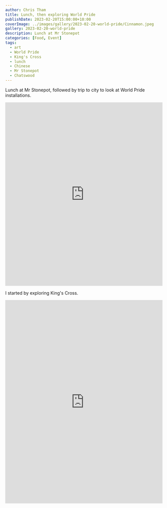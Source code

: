 ```yaml
---
author: Chris Tham
title: Lunch, then exploring World Pride
publishDate: 2023-02-20T15:00:00+10:00
coverImage: ../images/gallery/2023-02-20-world-pride/Cinnamon.jpeg
gallery: 2023-02-20-world-pride
description: Lunch at Mr Stonepot
categories: [Food, Event]
tags:
  - art
  - World Pride
  - King's Cross
  - lunch
  - Chinese
  - Mr Stonepot
  - Chatswood
---
```


Lunch at Mr Stonepot, followed by trip to city to look at World Pride installations.

<iframe src="https://www.facebook.com/plugins/post.php?href=https%3A%2F%2Fwww.facebook.com%2Fchris1.tham%2Fposts%2Fpfbid0qKYoM7TpUErjaDFS6GoB7uHcT2RBsut6NUtwiKsbdh4nTPeqh7QmQSUGWHHUXaG5l&show_text=true&width=500" width="500" height="582" style="border:none;overflow:hidden" scrolling="no" frameborder="0" allowfullscreen="true" allow="autoplay; clipboard-write; encrypted-media; picture-in-picture; web-share"></iframe>

I started by exploring King's Cross.

<iframe src="https://www.facebook.com/plugins/post.php?href=https%3A%2F%2Fwww.facebook.com%2Fchris1.tham%2Fposts%2Fpfbid02uAmntubtnbGWM8FQUrz4WK2Ubf8oBeF4DoUDnVa7bsv45RN9Mq3PRkvGUdHTX65Ml&show_text=true&width=500" width="500" height="645" style="border:none;overflow:hidden" scrolling="no" frameborder="0" allowfullscreen="true" allow="autoplay; clipboard-write; encrypted-media; picture-in-picture; web-share"></iframe>
